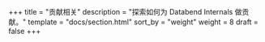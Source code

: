 +++
title = "贡献相关"
description = "探索如何为 Databend Internals 做贡献。"
template = "docs/section.html"
sort_by = "weight"
weight = 8
draft = false
+++
